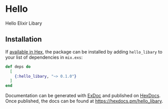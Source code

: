 # Hello

Hello Elixir Libary

## Installation

If [available in Hex](https://hex.pm/docs/publish), the package can be installed
by adding `hello_libary` to your list of dependencies in `mix.exs`:

```elixir
def deps do
  [
    {:hello_libary, "~> 0.1.0"}
  ]
end
```

Documentation can be generated with [ExDoc](https://github.com/elixir-lang/ex_doc)
and published on [HexDocs](https://hexdocs.pm). Once published, the docs can
be found at <https://hexdocs.pm/hello_libary>.


